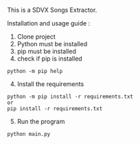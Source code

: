This is a SDVX Songs Extractor.

Installation and usage guide :
1. Clone project
2. Python must be installed
2. pip must be installed
3. check if pip is installed
```
python -m pip help
```
4. Install the requirements
```
python -m pip install -r requirements.txt
or
pip install -r requirements.txt
```
5. Run the program
```
python main.py
```